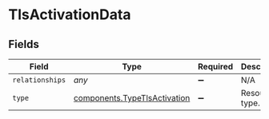 # TlsActivationData


## Fields

| Field                                                                               | Type                                                                                | Required                                                                            | Description                                                                         |
| ----------------------------------------------------------------------------------- | ----------------------------------------------------------------------------------- | ----------------------------------------------------------------------------------- | ----------------------------------------------------------------------------------- |
| `relationships`                                                                     | *any*                                                                               | :heavy_minus_sign:                                                                  | N/A                                                                                 |
| `type`                                                                              | [components.TypeTlsActivation](../../../sdk/models/components/typetlsactivation.md) | :heavy_minus_sign:                                                                  | Resource type.                                                                      |